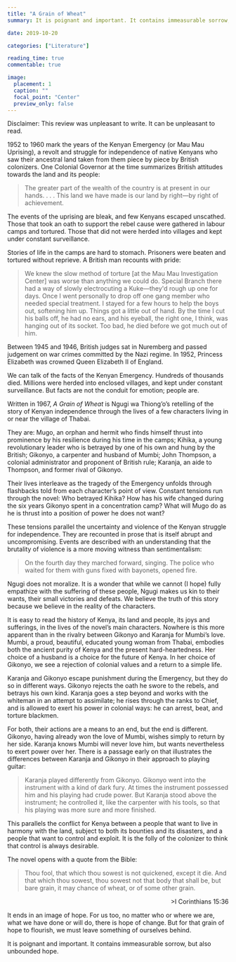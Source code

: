 ```yaml
---
title: "A Grain of Wheat"
summary: It is poignant and important. It contains immeasurable sorrow, but also unbounded hope.

date: 2019-10-20

categories: ["Literature"]

reading_time: true
commentable: true

image:
  placement: 1
  caption: ""
  focal_point: "Center"
  preview_only: false
---
```

Disclaimer: This review was unpleasant to write. It can be unpleasant to read.

1952 to 1960 mark the years of the Kenyan Emergency (or Mau Mau Uprising), a revolt and struggle for independence of native Kenyans who saw their ancestral land taken from them piece by piece by British colonizers. One Colonial Governor at the time summarizes British attitudes towards the land and its people:

>The greater part of the wealth of the country is at present in our hands. . . . This land we have made is our land by right—by right of achievement.

The events of the uprising are bleak, and few Kenyans escaped unscathed. Those that took an oath to support the rebel cause were gathered in labour camps and tortured. Those that did not were herded into villages and kept under constant surveillance.

Stories of life in the camps are hard to stomach. Prisoners were beaten and tortured without reprieve. A British man recounts with pride:

>We knew the slow method of torture [at the Mau Mau Investigation Center] was worse than anything we could do. Special Branch there had a way of slowly electrocuting a Kuke—they'd rough up one for days. Once I went personally to drop off one gang member who needed special treatment. I stayed for a few hours to help the boys out, softening him up. Things got a little out of hand. By the time I cut his balls off, he had no ears, and his eyeball, the right one, I think, was hanging out of its socket. Too bad, he died before we got much out of him.

Between 1945 and 1946, British judges sat in Nuremberg and passed judgement on war crimes committed by the Nazi regime. In 1952, Princess Elizabeth was crowned Queen Elizabeth II of England.

We can talk of the facts of the Kenyan Emergency. Hundreds of thousands died. Millions were herded into enclosed villages, and kept under constant surveillance. But facts are not the conduit for emotion; people are.

Written in 1967, *A Grain of Wheat* is Ngugi wa Thiong’o’s retelling of the story of Kenyan independence through the lives of a few characters living in or near the village of Thabai.

They are: Mugo, an orphan and hermit who finds himself thrust into prominence by his resilience during his time in the camps; Kihika, a young revolutionary leader who is betrayed by one of his own and hung by the British; Gikonyo, a carpenter and husband of Mumbi; John Thompson, a colonial administrator and proponent of British rule; Karanja, an aide to Thompson, and former rival of Gikonyo.

Their lives interleave as the tragedy of the Emergency unfolds through flashbacks told from each character’s point of view. Constant tensions run through the novel: Who betrayed Kihika? How has his wife changed during the six years Gikonyo spent in a concentration camp? What will Mugo do as he is thrust into a position of power he does not want?

These tensions parallel the uncertainty and violence of the Kenyan struggle for independence. They are recounted in prose that is itself abrupt and uncompromising. Events are described with an understanding that the brutality of violence is a more moving witness than sentimentalism:

>On the fourth day they marched forward, singing. The police who waited for them with guns fixed with bayonets, opened fire.

Ngugi does not moralize. It is a wonder that while we cannot (I hope) fully empathize with the suffering of these people, Ngugi makes us kin to their wants, their small victories and defeats. We believe the truth of this story because we believe in the reality of the characters.

It is easy to read the history of Kenya, its land and people, its joys and sufferings, in the lives of the novel’s main characters. Nowhere is this more apparent than in the rivalry between Gikonyo and Karanja for Mumbi’s love. Mumbi, a proud, beautiful, educated young woman from Thabai, embodies both the ancient purity of Kenya and the present hard-heartedness. Her choice of a husband is a choice for the future of Kenya. In her choice of Gikonyo, we see a rejection of colonial values and a return to a simple life.

Karanja and Gikonyo escape punishment during the Emergency, but they do so in different ways. Gikonyo rejects the oath he swore to the rebels, and betrays his own kind. Karanja goes a step beyond and works with the whiteman in an attempt to assimilate; he rises through the ranks to Chief, and is allowed to exert his power in colonial ways: he can arrest, beat, and torture blackmen.

For both, their actions are a means to an end, but the end is different. Gikonyo, having already won the love of Mumbi, wishes simply to return by her side. Karanja knows Mumbi will never love him, but wants nevertheless to exert power over her. There is a passage early on that illustrates the differences between Karanja and Gikonyo in their approach to playing guitar:

>Karanja played differently from Gikonyo. Gikonyo went into the instrument with a kind of dark fury. At times the instrument possessed him and his playing had crude power. But Karanja stood above the instrument; he controlled it, like the carpenter with his tools, so that his playing was more sure and more finished.

This parallels the conflict for Kenya between a people that want to live in harmony with the land, subject to both its bounties and its disasters, and a people that want to control and exploit. It is the folly of the colonizer to think that control is always desirable.

The novel opens with a quote from the Bible:

>Thou fool, that which thou sowest is not quickened, except it die. And that which thou sowest, thou sowest not that body that shall be, but bare grain, it may chance of wheat, or of some other grain.
<div style="text-align: right">
>I Corinthians 15:36
</div>

It ends in an image of hope. For us too, no matter who or where we are, what we have done or will do, there is hope of change. But for that grain of hope to flourish, we must leave something of ourselves behind.

It is poignant and important. It contains immeasurable sorrow, but also unbounded hope.

